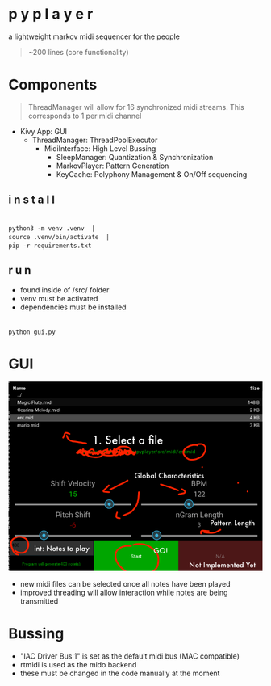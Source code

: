 # p y p l a y e r
a lightweight markov midi sequencer for the people
> ~200 lines (core functionality)

# Components
> ThreadManager will allow for 16 synchronized midi streams. This corresponds to 1 per midi channel  

- Kivy App: GUI
  - ThreadManager: ThreadPoolExecutor
    - MidiInterface: High Level Bussing
      - SleepManager: Quantization & Synchronization
      - MarkovPlayer: Pattern Generation
      - KeyCache: Polyphony Management & On/Off sequencing

## i n s t a l l  
<code>
python3 -m venv .venv  |  
source .venv/bin/activate  |  
pip -r requirements.txt  
</code>

## r u n
- found inside of /src/ folder
- venv must be activated
- dependencies must be installed

<code>
python gui.py
</code>

# GUI

![v1](img/v1.png "V1 GUI")

- new midi files can be selected once all notes have been played
- improved threading will allow interaction while notes are being transmitted

# Bussing
- "IAC Driver Bus 1" is set as the default midi bus (MAC compatible)
- rtmidi is used as the mido backend
- these must be changed in the code manually at the moment
